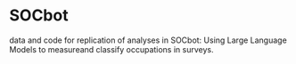 # SOCbot
data and code for replication  of analyses in SOCbot: Using Large Language Models to measureand classify occupations in surveys.